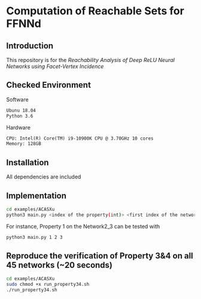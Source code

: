# Computation of Reachable Sets for FFNNd

## Introduction

This repository is for the *Reachability Analysis of Deep ReLU Neural Networks using Facet-Vertex Incidence*

## Checked Environment

Software

```txt
Ubunu 18.04
Python 3.6
```

Hardware

```txt
CPU: Intel(R) Core(TM) i9-10900K CPU @ 3.70GHz 10 cores
Memory: 128GB
```

## Installation

All dependencies are included

## Implementation

```bash
cd examples/ACASXu
python3 main.py <index of the property(int)> <first index of the network(int)> <second index of the network(int)> 
```

For instance, Property 1 on the Network2_3 can be tested with

```bash
python3 main.py 1 2 3
```

## Reproduce the verification of Property 3&4 on all 45 networks (~20 seconds)

```bash
cd examples/ACASXu
sudo chmod +x run_property34.sh
./run_property34.sh
```
